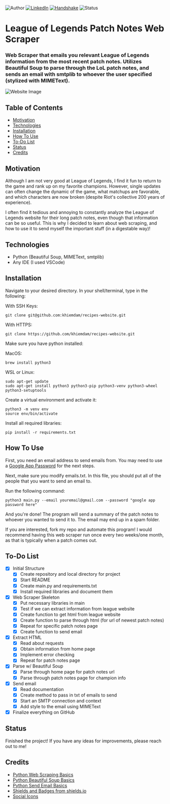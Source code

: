 <!-- Shields from shields.io -->
![Author][author-shield]
[![LinkedIn][linkedin-shield]][linkedin-url] [![Handshake][handshake-shield]][handshake-url] ![Status][status-shield]

# League of Legends Patch Notes Web Scraper

### Web Scraper that emails you relevant League of Legends information from the most recent patch notes. Utilizes Beautiful Soup to parse through the LoL patch notes, and sends an email with smtplib to whoever the user specified (stylized with MIMEText).

![Website Image](/images/lol-web-scraper.png)

## Table of Contents
* [Motivation](#motivation)
* [Technologies](#technologies)
* [Installation](#installation)
* [How To Use](#how-to-use)
* [To-Do List](#to-do-list)
* [Status](#status)
* [Credits](#credits)

## Motivation

Although I am not very good at League of Legends, I find it fun to return to the game and rank up on my favorite champions. However, single updates can often change the dynamic of the game, what matchups are favorable, and which characters are now broken (despite Riot's collective 200 years of experience).

I often find it tedious and annoying to constantly analyze the League of Legends website for their long patch notes, even though that information can be so useful. This is why I decided to learn about web scraping, and how to use it to send myself the important stuff (in a digestable way)!

## Technologies
* Python (Beautiful Soup, MIMEText, smtplib)
* Any IDE (I used VSCode)

## Installation
Navigate to your desired directory. In your shell/terminal, type in the following:

With SSH Keys:
```
git clone git@github.com:khiemdam/recipes-website.git
```
With HTTPS:
```
git clone https://github.com/khiemdam/recipes-website.git
```

Make sure you have python installed:

MacOS:
```
brew install python3
```
WSL or Linux:
```
sudo apt-get update
sudo apt-get install python3 python3-pip python3-venv python3-wheel python3-setuptools
```

Create a virtual environment and activate it:
```
python3 -m venv env
source env/bin/activate
```

Install all required libraries:
```
pip install -r requirements.txt
```

## How To Use
First, you need an email address to send emails from. You may need to use a [Google App Password](https://support.google.com/accounts/answer/185833?hl=en) for the next steps.

Next, make sure you modify emails.txt. In this file, you should put all of the people that you want to send an email to.

Run the following command:
```
python3 main.py --email youremail@gmail.com --password "google app password here"
```

And you're done! The program will send a summary of the patch notes to whoever you wanted to send it to. The email may end up in a spam folder.

If you are interested, fork my repo and automate this program! I would recommend having this web scraper run once every two weeks/one month, as that is typically when a patch comes out.

## To-Do List
- [X] Initial Structure
    - [X] Create repository and local directory for project
    - [X] Start README
    - [X] Create main.py and requirements.txt
    - [X] Install required libraries and document them
- [X] Web Scraper Skeleton
    - [X] Put necessary libraries in main
    - [X] Test if we can extract information from league website
    - [X] Create function to get html from league website
    - [X] Create function to parse through html (for url of newest patch notes)
    - [X] Repeat for specific patch notes page
    - [X] Create function to send email
- [X] Extract HTML
    - [X] Read about requests
    - [X] Obtain information from home page
    - [X] Implement error checking
    - [X] Repeat for patch notes page
- [X] Parse w/ Beautiful Soup
    - [X] Parse through home page for patch notes url
    - [X] Parse through patch notes page for champion info
- [X] Send email
    - [X] Read documentation
    - [X] Create method to pass in txt of emails to send
    - [X] Start an SMTP connection and context
    - [X] Add style to the email using MIMEText
- [X] Finalize everything on GitHub

## Status
Finished the project! If you have any ideas for improvements, please reach out to me!

## Credits
* [Python Web Scraping Basics](https://realpython.com/python-web-scraping-practical-introduction/#get-to-know-regular-expressions)
* [Python Beautiful Soup Basics](https://realpython.com/beautiful-soup-web-scraper-python/)
* [Python Send Email Basics](https://realpython.com/python-send-email/)
* [Shields and Badges from shields.io](shields.io)
* [Social Icons](https://fontawesome.com/)

<!-- Links & Images -->
[author-shield]: https://img.shields.io/badge/Author-Khiem_Dam-555?style=for-the-badge&color=999
[linkedin-shield]: https://img.shields.io/badge/LinkedIn-555?style=for-the-badge&logo=linkedIn
[linkedin-url]: https://www.linkedin.com/in/khiemd/
[handshake-shield]: https://img.shields.io/badge/Handshake-555?style=for-the-badge&logo=handshake&logoColor=white
[handshake-url]: https://app.joinhandshake.com/stu/users/31441591
[status-shield]: https://img.shields.io/badge/status-completed-555?style=for-the-badge&labelColor=555&color=03c04a
<!-- https://img.shields.io/badge/status-completed-555?style=for-the-badge&labelColor=555&color=03c04a -->